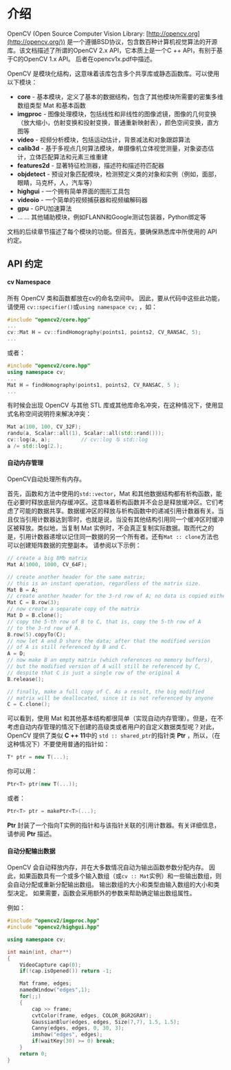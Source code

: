 介绍
====

OpenCV (Open Source Computer Vision Library: [http://opencv.org](http://opencv.org/)) 是一个遵循BSD协议，包含数百种计算机视觉算法的开源库。该文档描述了所谓的OpenCV 2.x API，它本质上是一个C ++ API，有别于基于C的OpenCV 1.x API。 后者在opencv1x.pdf中描述。

OpenCV 是模块化结构，这意味着该库包含多个共享库或静态函数库。可以使用以下模块：

- **core** - 基本模块，定义了基本的数据结构，包含了其他模块所需要的密集多维数组类型 Mat 和基本函数
- **imgproc**  - 图像处理模块，包括线性和非线性的图像滤镜，图像的几何变换（放大缩小，仿射变换和投射变换，普通重新映射表），颜色空间变换，直方图等
- **video** - 视频分析模块，包括运动估计，背景减法和对象跟踪算法
- **calib3d** - 基于多视点几何算法模块，单摄像机立体视觉测量，对象姿态估计，立体匹配算法和元素三维重建
- **features2d** - 显著特征检测器，描述符和描述符匹配器
- **objdetect** - 预设对象匹配模块，检测预定义类的对象和实例（例如，面部，眼睛，马克杯，人，汽车等）
- **highgui** - 一个拥有简单界面的图形工具包
- **videoio** - 一个简单的视频捕获器和视频编解码器
- **gpu** - GPU加速算法
- … … 其他辅助模块，例如FLANN和Google测试包装器，Python绑定等

文档的后续章节描述了每个模块的功能。但首先，要确保熟悉库中所使用的 API 约定。



## API 约定

#### cv Namespace

所有 OpenCV 类和函数都放在cv的命名空间中。 因此，要从代码中这些此功能，请使用 `cv::specifier()`或`using namespace cv;` ，如：

```c++
#include "opencv2/core.hpp"
...
cv::Mat H = cv::findHomography(points1, points2, CV_RANSAC, 5);
...
```

或者：

```c++
#include "opencv2/core.hpp"
using namespace cv;
...
Mat H = findHomography(points1, points2, CV_RANSAC, 5 );
...
```

有时候会出现 OpenCV 与其他 STL 库或其他库命名冲突，在这种情况下，使用显式名称空间说明符来解决冲突：

```c++
Mat a(100, 100, CV_32F);
randu(a, Scalar::all(1), Scalar::all(std::rand()));
cv::log(a, a);			// cv::log 与 std::log
a /= std::log(2.);
```



#### 自动内存管理

OpenCV自动处理所有内存。

首先，函数和方法中使用的`std::vector`，Mat 和其他数据结构都有析构函数，能在必要时释放底层内存缓冲区。这意味着析构函数并不会总是释放缓冲区。它们考虑了可能的数据共享。数据缓冲区的释放与析构函数中的递减引用计数器有关。当且仅当引用计数器达到零时，也就是说，当没有其他结构引用同一个缓冲区时缓冲区被释放。类似地，当复制 Mat 实例时，不会真正复制实际数据。取而代之的是，引用计数器递增以记住同一数据的另一个所有者。还有`Mat :: clone`方法也可以创建矩阵数据的完整副本。 请参阅以下示例：

```c++
// create a big 8Mb matrix
Mat A(1000, 1000, CV_64F);

// create another header for the same matrix;
// this is an instant operation, regardless of the matrix size.
Mat B = A;
// create another header for the 3-rd row of A; no data is copied either
Mat C = B.row(3);
// now create a separate copy of the matrix
Mat D = B.clone();
// copy the 5-th row of B to C, that is, copy the 5-th row of A
// to the 3-rd row of A.
B.row(5).copyTo(C);
// now let A and D share the data; after that the modified version
// of A is still referenced by B and C.
A = D;
// now make B an empty matrix (which references no memory buffers),
// but the modified version of A will still be referenced by C,
// despite that C is just a single row of the original A
B.release();

// finally, make a full copy of C. As a result, the big modified
// matrix will be deallocated, since it is not referenced by anyone
C = C.clone();
```

可以看到，使用 Mat 和其他基本结构都很简单（实现自动内存管理）。但是，在不考虑自动内存管理的情况下创建的高级类或者用户的自定义数据类型呢？对此，OpenCV 提供了类似 **C ++ 11**中的 `std :: shared_ptr`的指针类 **Ptr** ，所以，（在这种情况下）不要使用普通的指针如：

```c++
T* ptr = new T(...);
```

你可以用：

```c++
Ptr<T> ptr(new T(...));
```

或者：

```c++
Ptr<T> ptr = makePtr<T>(...);
```

**Ptr**<T> 封装了一个指向T实例的指针和与该指针关联的引用计数器。有关详细信息，请参阅 **Ptr** 描述。



#### 自动分配输出数据

OpenCV 会自动释放内存，并在大多数情况自动为输出函数参数分配内存。 因此，如果函数具有一个或多个输入数组（或`cv :: Mat`实例）和一些输出数组，则会自动分配或重新分配输出数组。 输出数组的大小和类型由输入数组的大小和类型决定。 如果需要，函数会采用额外的参数来帮助确定输出数组属性。

例如：

```c++
#include "opencv2/imgproc.hpp"
#include "opencv2/highgui.hpp"

using namespace cv;

int main(int, char**)
{
    VideoCapture cap(0);
    if(!cap.isOpened()) return -1;

    Mat frame, edges;
    namedWindow("edges",1);
    for(;;)
    {
        cap >> frame;
        cvtColor(frame, edges, COLOR_BGR2GRAY);
        GaussianBlur(edges, edges, Size(7,7), 1.5, 1.5);
        Canny(edges, edges, 0, 30, 3);
        imshow("edges", edges);
        if(waitKey(30) >= 0) break;
    }
    return 0;
}
```